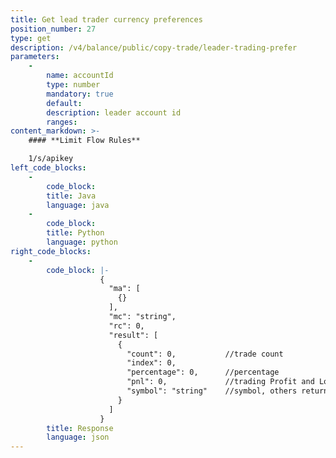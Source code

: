 ```yaml
---
title: Get lead trader currency preferences
position_number: 27
type: get
description: /v4/balance/public/copy-trade/leader-trading-prefer
parameters:
    -
        name: accountId
        type: number
        mandatory: true
        default:
        description: leader account id
        ranges:
content_markdown: >-
    #### **Limit Flow Rules**

    1/s/apikey
left_code_blocks:
    -
        code_block:
        title: Java
        language: java
    -
        code_block:
        title: Python
        language: python
right_code_blocks:
    -
        code_block: |-
                    {
                      "ma": [
                        {}
                      ],
                      "mc": "string",
                      "rc": 0,
                      "result": [
                        {
                          "count": 0,           //trade count
                          "index": 0,
                          "percentage": 0,      //percentage
                          "pnl": 0,             //trading Profit and Loss
                          "symbol": "string"    //symbol, others return others
                        }
                      ]
                    }
        title: Response
        language: json
---
```

